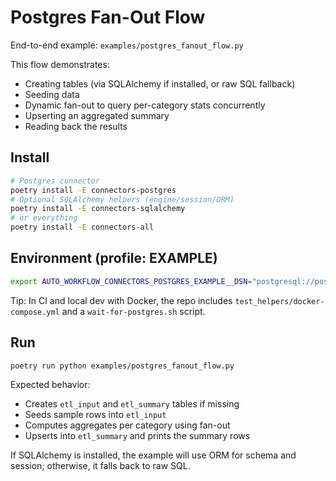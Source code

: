 # Postgres Fan-Out Flow

End-to-end example: `examples/postgres_fanout_flow.py`

This flow demonstrates:
- Creating tables (via SQLAlchemy if installed, or raw SQL fallback)
- Seeding data
- Dynamic fan-out to query per-category stats concurrently
- Upserting an aggregated summary
- Reading back the results

## Install

```bash
# Postgres connector
poetry install -E connectors-postgres
# Optional SQLAlchemy helpers (engine/session/ORM)
poetry install -E connectors-sqlalchemy
# or everything
poetry install -E connectors-all
```

## Environment (profile: EXAMPLE)

```bash
export AUTO_WORKFLOW_CONNECTORS_POSTGRES_EXAMPLE__DSN="postgresql://postgres:postgres@127.0.0.1:5432/postgres"
```

Tip: In CI and local dev with Docker, the repo includes `test_helpers/docker-compose.yml` and a `wait-for-postgres.sh` script.

## Run

```bash
poetry run python examples/postgres_fanout_flow.py
```

Expected behavior:
- Creates `etl_input` and `etl_summary` tables if missing
- Seeds sample rows into `etl_input`
- Computes aggregates per category using fan-out
- Upserts into `etl_summary` and prints the summary rows

If SQLAlchemy is installed, the example will use ORM for schema and session; otherwise, it falls back to raw SQL.

